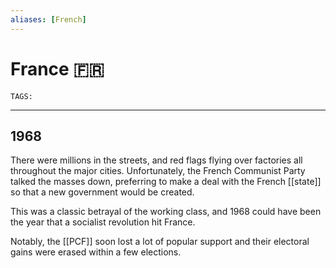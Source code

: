 ```yaml
---
aliases: [French]
---
```

# France 🇫🇷
`TAGS:` 

---
## 1968
There were millions in the streets, and red flags flying over factories all throughout the major cities. Unfortunately, the French Communist Party talked the masses down, preferring to make a deal with the French [[state]] so that a new government would be created. 

This was a classic betrayal of the working class, and 1968 could have been the year that a socialist revolution hit France.

Notably, the [[PCF]] soon lost a lot of popular support and their electoral gains were erased within a few elections. 